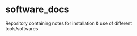 # software_docs
Repository containing notes for installation &amp; use of different tools/softwares
